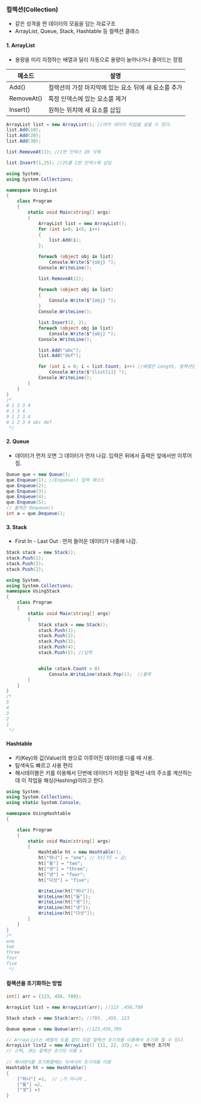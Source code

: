 ### 컬렉션(Collection)

* 같은 성격을 띈 데이터의 모음을 담는 자료구조
* ArrayList, Queue, Stack, Hashtable 등 컬렉션 클래스



#### 1. ArrayList

* 용량을 미리 지정하는 배열과 달리 자동으로 용량이 늘어나거나 줄어드는 장점

| 메소드     | 설명                                                 |
| ---------- | ---------------------------------------------------- |
| Add()      | 컬렉션의 가장 마지막에 있는 요소 뒤에 새 요소를 추가 |
| RemoveAt() | 특정 인덱스에 있는 요소를 제거                       |
| Insert()   | 원하는 위치에 새 요소를 삽입                         |

```C#
ArrayList list = new ArrayList(); //여러 데이터 타입을 넣을 수 있다.
list.Add(10);
list.Add(20);
list.Add(30);

list.RemoveAt(1); //1번 인덱스 20 삭제

list.Insert(1,25); //25를 1번 인덱스에 삽입
```

```C#
using System;
using System.Collections;

namespace UsingList
{
    class Program
    {
        static void Main(string[] args)
        {
            ArrayList list = new ArrayList();
            for (int i=0; i<5; i++)
            {
                list.Add(i);
            };

            foreach (object obj in list)
                Console.Write($"{obj} ");
            Console.WriteLine();

            list.RemoveAt(2);

            foreach (object obj in list)
            {
                Console.Write($"{obj} ");
            }
            Console.WriteLine();

            list.Insert(2, 2);
            foreach (object obj in list)
                Console.Write($"{obj} ");
            Console.WriteLine();

            list.Add("abc");
            list.Add("def");

            for (int i = 0; i < list.Count; i++) //배열은 Length, 컬렉션은 Count속성
                Console.Write($"{list[i]} ");
            Console.WriteLine();
        }
    }
}
/*
0 1 2 3 4
0 1 3 4
0 1 2 3 4
0 1 2 3 4 abc def
 */
```



#### 2. Queue

* 데이터가 먼저 오면 그 데이터가 먼저 나감. 입력은 뒤에서 출력은 앞에서만 이루어짐.

```C#
Queue que = new Queue();
que.Enqueue(1); //Enqueue() 입력 메소드
que.Enqueue(2);
que.Enqueue(3);
que.Enqueue(4);
que.Enqueue(5);
// 출력은 Dequeue()
int a = que.Dequeue();
```



#### 3. Stack

* First In - Last Out : 먼저 들어온 데이터가 나중에 나감.

```C#
Stack stack = new Stack();
stack.Push(1);
stack.Push(2);
stack.Push(2);
```

```C#
using System;
using System.Collections;
namespace UsingStack
{
    class Program
    {
        static void Main(string[] args)
        {
            Stack stack = new Stack();
            stack.Push(1);
            stack.Push(2);
            stack.Push(3);
            stack.Push(4);
            stack.Push(5); //입력


            while (stack.Count > 0)
                Console.WriteLine(stack.Pop());  //출력
        }
    }
}
/*
5
4
3
2
1
 */
```



#### Hashtable

* 키(Key)와 값(Value)의 쌍으로 이루어진 데이터를 다룰 때 사용.
* 탐색속도 빠르고 사용 편리
* 해시테이블은 키를 이용해서 단번에 데이터가 저장된 컬렉션 내의 주소를 계산하는데 이 작업을 해싱(Hashing)이라고 한다.

```C#
using System;
using System.Collections;
using static System.Console;

namespace UsingHashtable
{   

    class Program
    {   
        static void Main(string[] args)
        {
            Hashtable ht = new Hashtable(); 
            ht["하나"] = "one"; // ht[키] = 값;
            ht["둘"] = "two";
            ht["셋"] = "three";
            ht["넷"] = "four";
            ht["다섯"] = "five";

            WriteLine(ht["하나"]);
            WriteLine(ht["둘"]);
            WriteLine(ht["셋"]);
            WriteLine(ht["넷"]);
            WriteLine(ht["다섯"]);
        }
    }
}
/*
one
two
three
four
five
 */
```



#### 컬렉션을 초기화하는 방법

```C#
int[] arr = {123, 456, 789};

ArrayList list = new ArrayList(arr); //123 ,456,789

Stack stack = new Stack(arr); //789, ,456, 123

Queue queue = new Queue(arr); //123,456,789

// ArrayList는 배열의 도움 없이 직접 컬렉션 초기자를 이용해서 초기화 할 수 있다.
ArrayList list2 = new ArrayList() {11, 22, 33}; <- 컬렉션 초기자
// 스택, 큐는 컬렉션 초기자 이용 x
    
// 해시테이블 초기화할때는 딕셔너리 초기자를 이용
Hashtable ht = new Hashtable()
{
    ["하나"] =1,  // ;가 아니라 ,
    ["둘"] =2,
    ["셋"] =3
}
```

